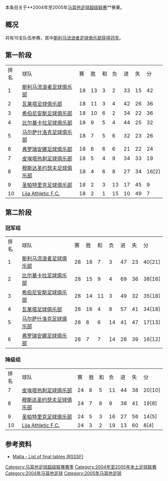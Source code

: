本条目关于**2004年至2005年[马耳他足球超级联赛](../Page/马耳他足球超级联赛.md "wikilink")**赛果。

## 概况

共有10支队伍参赛，其中[斯利马流浪者足球俱乐部获得冠军](../Page/斯利马流浪者足球俱乐部.md "wikilink")。

## 第一阶段

|    |                                                                |    |    |   |    |    |    |         |
| -- | -------------------------------------------------------------- | -- | -- | - | -- | -- | -- | ------- |
| 排名 | 球队                                                             | 赛  | 胜  | 和 | 负  | 进  | 失  | 分       |
| 1  | [斯利马流浪者足球俱乐部](../Page/斯利马流浪者足球俱乐部.md "wikilink")               | 18 | 13 | 3 | 2  | 33 | 15 | 42      |
| 2  | [瓦莱塔足球俱乐部](../Page/瓦莱塔足球俱乐部.md "wikilink")                     | 18 | 11 | 3 | 4  | 42 | 26 | 36      |
| 3  | [希伯尼安斯足球俱乐部](../Page/希伯尼安斯足球俱乐部.md "wikilink")                 | 18 | 10 | 6 | 2  | 34 | 22 | 36      |
| 4  | [比尔基卡拉足球俱乐部](../Page/比尔基卡拉足球俱乐部.md "wikilink")                 | 18 | 9  | 5 | 4  | 44 | 25 | 32      |
| 5  | [马尔萨什洛克足球俱乐部](../Page/马尔萨什洛克足球俱乐部.md "wikilink")               | 18 | 7  | 5 | 6  | 32 | 23 | 26      |
| 6  | [弗罗瑞安娜足球俱乐部](../Page/弗罗瑞安娜足球俱乐部.md "wikilink")                 | 18 | 6  | 6 | 6  | 21 | 22 | 24      |
| 7  | [皮埃塔热刺足球俱乐部](../Page/皮埃塔热刺足球俱乐部.md "wikilink")                 | 18 | 5  | 4 | 9  | 34 | 33 | 19      |
| 8  | [穆斯达圣约瑟夫足球俱乐部](../Page/穆斯达圣约瑟夫足球俱乐部.md "wikilink")             | 18 | 4  | 6 | 8  | 27 | 34 | 16\[2\] |
| 9  | [圣帕特里克足球俱乐部](../Page/扎巴尔圣帕特里克足球俱乐部.md "wikilink")              | 18 | 2  | 3 | 13 | 17 | 45 | 9       |
| 10 | [Lija Athletic F.C.](../Page/Lija_Athletic_F.C..md "wikilink") | 18 | 2  | 1 | 15 | 10 | 49 | 7       |

## 第二阶段

### 冠军组

|    |                                                  |    |    |    |    |    |    |          |
| -- | ------------------------------------------------ | -- | -- | -- | -- | -- | -- | -------- |
| 排名 | 球队                                               | 赛  | 胜  | 和  | 负  | 进  | 失  | 分        |
| 1  | [斯利马流浪者足球俱乐部](../Page/斯利马流浪者足球俱乐部.md "wikilink") | 28 | 18 | 7  | 3  | 47 | 23 | 40\[21\] |
| 2  | [比尔基卡拉足球俱乐部](../Page/比尔基卡拉足球俱乐部.md "wikilink")   | 28 | 15 | 9  | 4  | 69 | 36 | 38\[16\] |
| 3  | [希伯尼安斯足球俱乐部](../Page/希伯尼安斯足球俱乐部.md "wikilink")   | 28 | 14 | 11 | 3  | 49 | 32 | 35\[18\] |
| 4  | [瓦莱塔足球俱乐部](../Page/瓦莱塔足球俱乐部.md "wikilink")       | 28 | 16 | 4  | 8  | 57 | 41 | 34\[18\] |
| 5  | [马尔萨什洛克足球俱乐部](../Page/马尔萨什洛克足球俱乐部.md "wikilink") | 28 | 8  | 6  | 14 | 41 | 47 | 17\[13\] |
| 6  | [弗罗瑞安娜足球俱乐部](../Page/弗罗瑞安娜足球俱乐部.md "wikilink")   | 28 | 7  | 7  | 14 | 28 | 39 | 16\[12\] |

### 降级组

|    |                                                                |    |   |   |    |    |    |          |
| -- | -------------------------------------------------------------- | -- | - | - | -- | -- | -- | -------- |
| 排名 | 球队                                                             | 赛  | 胜 | 和 | 负  | 进  | 失  | 分        |
| 7  | [皮埃塔热刺足球俱乐部](../Page/皮埃塔热刺足球俱乐部.md "wikilink")                 | 24 | 8 | 5 | 11 | 44 | 38 | 20\[10\] |
| 8  | [穆斯达圣约瑟夫足球俱乐部](../Page/穆斯达圣约瑟夫足球俱乐部.md "wikilink")             | 24 | 7 | 8 | 9  | 38 | 41 | 19\[8\]  |
| 9  | [圣帕特里克足球俱乐部](../Page/扎巴尔圣帕特里克足球俱乐部.md "wikilink")              | 24 | 5 | 3 | 16 | 27 | 56 | 14\[5\]  |
| 10 | [Lija Athletic F.C.](../Page/Lija_Athletic_F.C..md "wikilink") | 24 | 3 | 2 | 19 | 13 | 60 | 8\[4\]   |

## 参考资料

  - [Malta - List of final tables
    (RSSSF)](http://www.rsssf.com/tablesm/malt05.html)

[Category:马耳他足球超级联赛赛季](https://zh.wikipedia.org/wiki/Category:马耳他足球超级联赛赛季 "wikilink")
[Category:2004年至2005年本土足球联赛](https://zh.wikipedia.org/wiki/Category:2004年至2005年本土足球联赛 "wikilink")
[Category:2004年马耳他足球](https://zh.wikipedia.org/wiki/Category:2004年马耳他足球 "wikilink")
[Category:2005年马耳他足球](https://zh.wikipedia.org/wiki/Category:2005年马耳他足球 "wikilink")